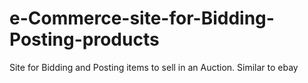 # e-Commerce-site-for-Bidding-Posting-products

Site for Bidding and Posting items to sell in an Auction. 
Similar to ebay
